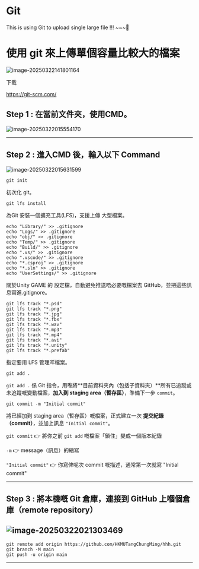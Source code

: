 # Git
This is using Git to upload single large file  !!! ~~~🐺


# 使用 git 來上傳單個容量比較大的檔案

![image-20250322141801164](http://pdm888.oss-cn-beijing.aliyuncs.com/img/image-20250322141801164.png) 

下載

https://git-scm.com/

## Step 1 : 在當前文件夾，使用CMD。

![image-20250322015554170](http://pdm888.oss-cn-beijing.aliyuncs.com/img/image-20250322015554170.png) 

---

## Step 2 : 進入CMD 後，輸入以下 Command

![image-20250322015631599](http://pdm888.oss-cn-beijing.aliyuncs.com/img/image-20250322015631599.png) 

````
git init
````

初次化 git。

```
git lfs install
```

為Git 安裝一個擴充工具(LFS)，支援上傳 大型檔案。

```
echo "Library/" >> .gitignore
echo "Logs/" >> .gitignore
echo "obj/" >> .gitignore
echo "Temp/" >> .gitignore
echo "Build/" >> .gitignore
echo ".vs/" >> .gitignore
echo ".vscode/" >> .gitignore
echo "*.csproj" >> .gitignore
echo "*.sln" >> .gitignore
echo "UserSettings/" >> .gitignore
```

關於Unity GAME 的 設定檔，自動避免推送唔必要嘅檔案去 GitHub，並把這些訊息寫進.gitignore。

```
git lfs track "*.psd"
git lfs track "*.png"
git lfs track "*.jpg"
git lfs track "*.fbx"
git lfs track "*.wav"
git lfs track "*.mp3"
git lfs track "*.mp4"
git lfs track "*.avi"
git lfs track "*.unity"
git lfs track "*.prefab"
```

指定要用 LFS 管理咩檔案。

```
git add .
```

`git add .` 係 Git 指令，用嚟將**目前資料夾內（包括子資料夾）**所有已追蹤或未追蹤嘅變動檔案，**加入到 staging area（暫存區）**，準備下一步 `commit`。

```
git commit -m "Initial commit"
```

將已經加到 staging area（暫存區）嘅檔案，正式建立一次 **提交紀錄（commit）**，並加上訊息 `"Initial commit"`。

`git commit` 👉 將你之前 `git add` 嘅檔案「鎖住」變成一個版本紀錄

`-m` 👉 message（訊息）的縮寫

`"Initial commit"` 👉 你寫俾呢次 commit 嘅描述，通常第一次就寫 "Initial commit"

---

## Step 3 : 將本機嘅 Git 倉庫，連接到 GitHub 上嗰個倉庫（remote repository）

## ![image-20250322021303469](http://pdm888.oss-cn-beijing.aliyuncs.com/img/image-20250322021303469.png) 

```
git remote add origin https://github.com/HKMUTangChungMing/hhh.git
git branch -M main
git push -u origin main
```

---

